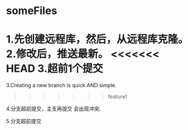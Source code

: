 # someFiles
1.先创建远程库，然后，从远程库克隆。
2.修改后，推送最新。
<<<<<<< HEAD
3.超前1个提交
=======
3.Creating a new branch is quick AND simple.
>>>>>>> feature1

4.分支超前提交，主支再提交 会出现冲突.

5.分支超前提交
